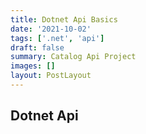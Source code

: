 ```yaml
---
title: Dotnet Api Basics
date: '2021-10-02'
tags: ['.net', 'api']
draft: false
summary: Catalog Api Project
images: []
layout: PostLayout
---
```


## Dotnet Api
